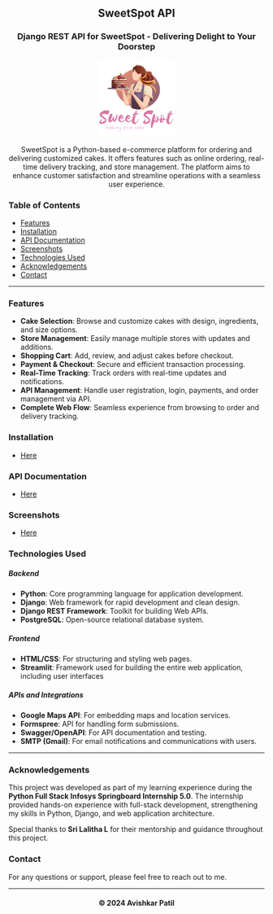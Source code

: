 <h2 align="center">SweetSpot API</h2>

<h3 align="center">Django REST API for SweetSpot - Delivering Delight to Your Doorstep</h3>

<div align="center">
<img src="static/screenshots/square_logo_dark.png" width="150">
</div>

<p align="center">SweetSpot is a Python-based e-commerce platform for ordering and delivering customized cakes. It offers features such as online ordering, real-time delivery tracking, and store management. The platform aims to enhance customer satisfaction and streamline operations with a seamless user experience.</p>

### Table of Contents
- [Features](#features)
- [Installation](#installation)
- [API Documentation](#api-documentation)
- [Screenshots](#screenshots)
- [Technologies Used](#technologies-used)
- [Acknowledgements](#Acknowledgements)
- [Contact](#contact)

<hr>

### Features

- **Cake Selection**: Browse and customize cakes with design, ingredients, and size options.  
- **Store Management**: Easily manage multiple stores with updates and additions.  
- **Shopping Cart**: Add, review, and adjust cakes before checkout.  
- **Payment & Checkout**: Secure and efficient transaction processing.  
- **Real-Time Tracking**: Track orders with real-time updates and notifications.  
- **API Management**: Handle user registration, login, payments, and order management via API.  
- **Complete Web Flow**: Seamless experience from browsing to order and delivery tracking.


### Installation
- [Here](Documentation.md)

### API Documentation
- [Here](APIs.md)

### Screenshots
- [Here](Screenshots.md)

### Technologies Used
##### Backend
- **Python**: Core programming language for application development.
- **Django**: Web framework for rapid development and clean design.
- **Django REST Framework**: Toolkit for building Web APIs.
- **PostgreSQL**: Open-source relational database system.

##### Frontend
- **HTML/CSS**: For structuring and styling web pages.
- **Streamlit**: Framework used for building the entire web application, including user interfaces

##### APIs and Integrations
- **Google Maps API**: For embedding maps and location services.
- **Formspree**: API for handling form submissions.
- **Swagger/OpenAPI**: For API documentation and testing.
- **SMTP (Gmail)**: For email notifications and communications with users.

<hr>

### Acknowledgements

This project was developed as part of my learning experience during the **Python Full Stack Infosys Springboard Internship 5.0**. The internship provided hands-on experience with full-stack development, strengthening my skills in Python, Django, and web application architecture.

Special thanks to **Sri Lalitha L** for their mentorship and guidance throughout this project.
### Contact

For any questions or support, please feel free to reach out to me.

----- 

<h4 align='center'>© 2024 Avishkar Patil</h4>

